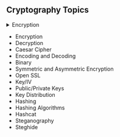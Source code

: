 ## Cryptography Topics 

<details>
    <summary>Encryption
    </summary>
	<details> <summary>More </summary>
    		* more stuff
	</details>
</details>


- Encryption
- Decryption
- Caesar Cipher
- Encoding and Decoding
- Binary
- Symmetric and Asymmetric Encryption
- Open SSL
- Key/IV
- Public/Private Keys
- Key Distribution
- Hashing
- Hashing Algorithms
- Hashcat
- Steganography
- Steghide


